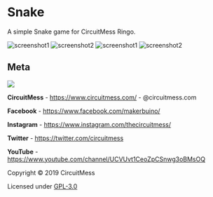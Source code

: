 # Snake

A simple Snake game for CircuitMess Ringo.

![screenshot1](https://raw.githubusercontent.com/CircuitMess/Snake/master/Screenshots/screenshot01.bmp)
![screenshot2](https://raw.githubusercontent.com/CircuitMess/Snake/master/Screenshots/screenshot02.bmp)
![screenshot1](https://raw.githubusercontent.com/CircuitMess/Snake/master/Screenshots/screenshot03.bmp)
![screenshot2](https://raw.githubusercontent.com/CircuitMess/Snake/master/Screenshots/screenshot04.bmp)


## Meta


<img src="https://www.circuitmess.com/wp-content/uploads/CM-Meta-BlackHQ2.png">


**CircuitMess** - https://www.circuitmess.com/ - @circuitmess.com

**Facebook** - https://www.facebook.com/makerbuino/

**Instagram** - https://www.instagram.com/thecircuitmess/

**Twitter** - https://twitter.com/circuitmess 

**YouTube** - https://www.youtube.com/channel/UCVUvt1CeoZpCSnwg3oBMsOQ

Copyright © 2019 CircuitMess

Licensed under [GPL-3.0](https://www.gnu.org/licenses/gpl-3.0.html)


